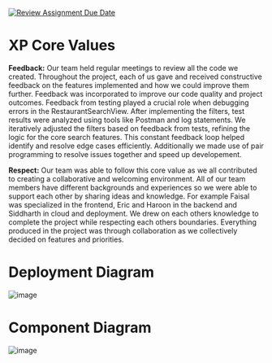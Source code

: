 [![Review Assignment Due Date](https://classroom.github.com/assets/deadline-readme-button-22041afd0340ce965d47ae6ef1cefeee28c7c493a6346c4f15d667ab976d596c.svg)](https://classroom.github.com/a/nqsiO_r4)

# XP Core Values
**Feedback:**
Our team held regular meetings to review all the code we created. Throughout the project, each of us gave and received constructive feedback on the features implemented and how we could improve them further. Feedback was incorporated to improve our code quality and project outcomes. Feedback from testing played a crucial role when debugging errors in the RestaurantSearchView. After implementing the filters, test results were analyzed using tools like Postman and log statements. We iteratively adjusted the filters based on feedback from tests, refining the logic for the core search features. This constant feedback loop helped identify and resolve edge cases efficiently. Additionally we made use of pair programming to resolve issues together and speed up developement.

**Respect:**
Our team was able to follow this core value as we all contributed to creating a collaborative and welcoming environment. All of our team members have different backgrounds and experiences so we were able to support each other by sharing ideas and knowledge. For example Faisal was specialized in the frontend, Eric and Haroon in the backend and Siddharth in cloud and deployment. We drew on each others knowledge to complete the project while respecting each others boundaries. Everything produced in the project was through collaboration as we collectively decided on features and priorities.

# Deployment Diagram
![image](https://github.com/user-attachments/assets/d7c9478f-9205-497d-bef9-091ff2e9f485)

# Component Diagram
![image](https://github.com/user-attachments/assets/de88258e-0193-40b4-96fa-75495f29b2b0)


